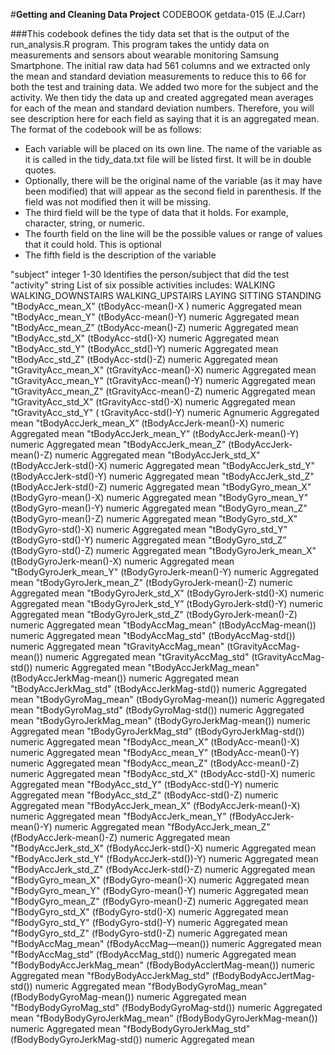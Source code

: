 #**Getting and Cleaning Data Project**
CODEBOOK
getdata-015
(E.J.Carr)

###This codebook defines the tidy data set that is the output of the run_analysis.R program.  This program takes the untidy data on measurements and sensors about wearable monitoring Samsung Smartphone.  The initial raw data had 561 columns and we extracted only the mean and standard deviation measurements to reduce this to 66 for both the test and training data.  We added two more for the subject and the activity.  We then tidy the data up and created aggregated mean averages for each of the mean and standard deviation numbers.  Therefore, you will see description here for each field as saying that it is an aggregated mean.
The format of the codebook will be as follows:

* Each variable will be placed on its own line.  The name of the variable as it is called in the tidy_data.txt file will be listed first.  It will be in double quotes.
* Optionally, there will be the original name of the variable (as it may have been modified) that will appear as the second field in parenthesis.  If the field was not modified then it will be missing.
* The third field will be the type of data that it holds.  For example, character, string, or numeric.
* The fourth field on the line will be the possible values or range of values that it could hold.  This is optional
* The fifth field is the description of the variable

 "subject"                		integer		1-30	Identifies the person/subject that did the  test
 "activity"                  	string				List of six possible activities includes:
													WALKING
													WALKING_DOWNSTAIRS
													WALKING_UPSTAIRS
													LAYING
													SITTING
													STANDING
"tBodyAcc_mean_X"	 (tBodyAcc-mean()-X )		numeric	Aggregated mean
 "tBodyAcc_mean_Y"	 (tBodyAcc-mean()-Y)		numeric	Aggregated mean
"tBodyAcc_mean_Z”	 (tBodyAcc-mean()-Z)		numeric	Aggregated mean
 "tBodyAcc_std_X"	(tBodyAcc-std()-X)			numeric	Aggregated mean
 "tBodyAcc_std_Y"	(tBodyAcc_std()-Y)			numeric	Aggregated mean
"tBodyAcc_std_Z"  	(tBodyAcc-std()-Z)   		numeric	Aggregated mean
"tGravityAcc_mean_X"	(tGravityAcc-mean()-X)	numeric	Aggregated mean
"tGravityAcc_mean_Y" 	(tGravityAcc-mean()-Y)	numeric	Aggregated mean
"tGravityAcc_mean_Z"	(tGravityAcc-mean()-Z)	numeric	Aggregated mean
"tGravityAcc_std_X"	(tGravityAcc-std()-X)		numeric	Aggregated mean
 "tGravityAcc_std_Y"	 ( tGravityAcc-std()-Y)	numeric	Agnumeric	Aggregated mean	
"tBodyAccJerk_mean_X”  (tBodyAccJerk-mean()-X)	numeric	Aggregated mean
"tBodyAccJerk_mean_Y” (tBodyAccJerk-mean()-Y) 	numeric	Aggregated mean
"tBodyAccJerk_mean_Z”  (tBodyAccJerk-mean()-Z)	numeric	Aggregated mean
"tBodyAccJerk_std_X" 	(tBodyAccJerk-std()-X)	numeric	Aggregated mean
 "tBodyAccJerk_std_Y" 	(tBodyAccJerk-std()-Y)	numeric	Aggregated mean
"tBodyAccJerk_std_Z"	(tBodyAccJerk-std()-Z)	numeric	Aggregated mean
"tBodyGyro_mean_X" 	 (tBodyGyro-mean()-X)		numeric	Aggregated mean
"tBodyGyro_mean_Y" 	(tBodyGyro-mean()-Y) 		numeric	Aggregated mean
"tBodyGyro_mean_Z" 	(tBodyGyro-mean()-Z)		numeric	Aggregated mean
"tBodyGyro_std_X"  	(tBodyGyro-std()-X)			numeric	Aggregated mean
"tBodyGyro_std_Y" 	(tBodyGyro-std()-Y)			numeric	Aggregated mean
"tBodyGyro_std_Z”	 (tBodyGyro-std()-Z) 		numeric	Aggregated mean
 "tBodyGyroJerk_mean_X" (tBodyGyroJerk-mean()-X) numeric	Aggregated mean
"tBodyGyroJerk_mean_Y"  (tBodyGyroJerk-mean()-Y) numeric	Aggregated mean
"tBodyGyroJerk_mean_Z"  (tBodyGyroJerk-mean()-Z) numeric	Aggregated mean
 "tBodyGyroJerk_std_X"  (tBodyGyroJerk-std()-X) numeric	Aggregated mean
 "tBodyGyroJerk_std_Y”  (tBodyGyroJerk-std()-Y) numeric	Aggregated mean
"tBodyGyroJerk_std_Z"   (tBodyGyroJerk-mean()-Z) numeric	Aggregated mean
"tBodyAccMag_mean" 	 (tBodyAccMag-mean())		numeric	Aggregated mean
"tBodyAccMag_std"	 (tBodyAccMag-std())		numeric	Aggregated mean
"tGravityAccMag_mean"   (tGravityAccMag-mean())	numeric	Aggregated mean
 "tGravityAccMag_std"      (tGravityAccMag-std()) numeric	Aggregated mean
"tBodyAccJerkMag_mean"   (tBodyAccJerkMag-mean()) numeric	Aggregated mean
"tBodyAccJerkMag_std"      (tBodyAccJerkMag-std()) numeric	Aggregated mean
 "tBodyGyroMag_mean"        (tBodyGyroMag-mean())  numeric	Aggregated mean
 "tBodyGyroMag_std"         (tBodyGyroMag-std())	numeric	Aggregated mean
 "tBodyGyroJerkMag_mean"     (tBodyGyroJerkMag-mean()) numeric	Aggregated mean
"tBodyGyroJerkMag_std"     (tBodyGyroJerkMag-std())	numeric	Aggregated mean
"fBodyAcc_mean_X"          (tBodyAcc-mean()-X) 	 	numeric	Aggregated mean
 "fBodyAcc_mean_Y"         (tBodyAcc-mean()-Y) 		numeric	Aggregated mean
"fBodyAcc_mean_Z"         (tBodyAcc-mean()-Z) 		numeric	Aggregated mean
"fBodyAcc_std_X"            (tBodyAcc-std()-X) 		numeric	Aggregated mean
"fBodyAcc_std_Y"            (tBodyAcc-std()-Y) 		numeric	Aggregated mean
"fBodyAcc_std_Z"	 	(tBodyAcc-std()-Z) 			numeric	Aggregated mean
 "fBodyAccJerk_mean_X"  (fBodyAccJerk-mean()-X) 	numeric	Aggregated mean
"fBodyAccJerk_mean_Y"    (fBodyAccJerk-mean()-Y) 	numeric	Aggregated mean
"fBodyAccJerk_mean_Z"    (fBodyAccJerk-mean()-Z) 	numeric	Aggregated mean
"fBodyAccJerk_std_X"        (fBodyAccJerk-std()-X) 	numeric	Aggregated mean
"fBodyAccJerk_std_Y"       (fBodyAccJerk-std())-Y) 	numeric	Aggregated mean
"fBodyAccJerk_std_Z"       (fBodyAccJerk-std()-Z) 	numeric	Aggregated mean
 "fBodyGyro_mean_X"     (fBodyGyro-mean()-X) 		numeric	Aggregated mean
"fBodyGyro_mean_Y"     (fBodyGyro-mean()-Y) 		numeric	Aggregated mean
"fBodyGyro_mean_Z" 	(fBodyGyro-mean()-Z) 			numeric	Aggregated mean
"fBodyGyro_std_X"         (fBodyGyro-std()-X) 		numeric	Aggregated mean
"fBodyGyro_std_Y"  	(fBodyGyro-std()-Y) 			numeric	Aggregated mean
"fBodyGyro_std_Z" 	(fBodyGyro-std()-Z) 			numeric	Aggregated mean
"fBodyAccMag_mean" 	 (fBodyAccMag—mean())			numeric	Aggregated mean
"fBodyAccMag_std" 	(fBodyAccMag_std())				numeric	Aggregated mean
 "fBodyBodyAccJerkMag_mean"   (fBodyBodyAcclertMag-mean())  numeric	Aggregated mean
"fBodyBodyAccJerkMag_std"   (fBodyBodyAccJertMag-std())	numeric	Aggregated mean
"fBodyBodyGyroMag_mean"   (fBodyBodyGyroMag-mean())	numeric	Aggregated mean
"fBodyBodyGyroMag_std"     (fBodyBodyGyroMag-std())		numeric	Aggregated mean
"fBodyBodyGyroJerkMag_mean" (fBodyBodyGyroJerkMag-mean())  numeric	Aggregated mean
"fBodyBodyGyroJerkMag_std"	(fBodyBodyGyroJerkMag-std())	   numeric	Aggregated mean

